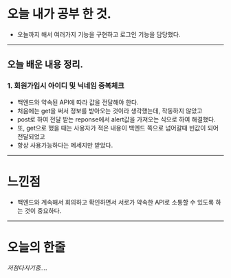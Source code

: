 # 오늘 내가 공부 한 것.

- 오늘까지 해서 여러가지 기능을 구현하고 로그인 기능을 담당했다.

---

## 오늘 배운 내용 정리.

### 1. 회원가입시 아이디 및 닉네임 중복체크

- 백엔드와 약속된 API에 따라 값을 전달해야 한다.
- 처음에는 get을 써서 정보를 받아오는 것이라 생각했는데, 작동하지 않았고
- post로 하여 전달 받는 reponse에서 alert값을 가져오는 식으로 하여 해결했다.
- 또, get으로 했을 때는 사용자가 적은 내용이 백엔드 쪽으로 넘어갈때 빈값이 되어 전달되었고
- 항상 사용가능하다는 메세지만 받았다.

---

# 느낀점

- 백엔드와 계속해서 회의하고 확인하면서 서로가 약속한 API로 소통할 수 있도록 하는 것이 중요하다.

---

# 오늘의 한줄

_저점다지기중...._

